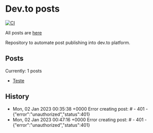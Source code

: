# Dev.to posts

[![CI](https://github.com/guionardo/dev-to-blog/actions/workflows/changed.yml/badge.svg)](https://github.com/guionardo/dev-to-blog/actions/workflows/changed.yml)

All posts are [here](https://dev.to/guionardo)

Repository to automate post publishing into dev.to platform.

## Posts

Currently: 1 posts

* [Teste]()

## History

* Mon, 02 Jan 2023 00:35:38 +0000 Error creating post: # - 401 - {"error":"unauthorized","status":401}
* Mon, 02 Jan 2023 00:47:16 +0000 Error creating post: # - 401 - {"error":"unauthorized","status":401}
